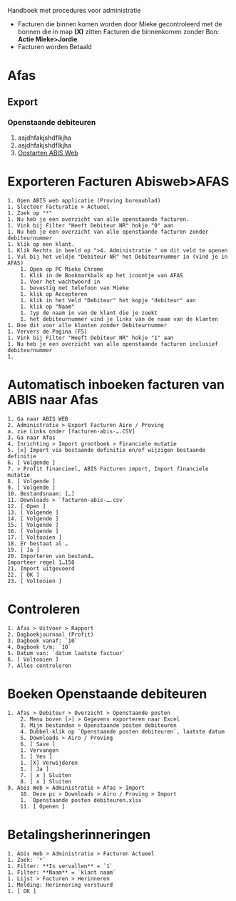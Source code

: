 Handboek met procedures voor administratie

- Facturen die binnen komen worden door Mieke gecontroleerd met de bonnen die in map **(X)** zitten
  Facturen die binnenkomen zonder Bon: **Actie Mieke>Jordie**
- Facturen worden Betaald


# Afas

## Export

### Openstaande debiteuren

1. asjdhfakjshdflkjha
1. asjdhfakjshdflkjha
1. [Opstarten ABIS Web](Handboek-Order-afhandeling#Opstarten-ABIS-Web)

# Exporteren Facturen Abisweb>AFAS

    1. Open ABIS web applicatie (Proving bureaublad)
    1. Slecteer Facturatie > Actueel
    1. Zoek op "*"
    1. Nu heb je een overzicht van alle openstaande facturen.
    1. Vink bij Filter "Heeft Debiteur NR" hokje "0" aan
    1. Nu heb je een overzicht van alle openstaande facturen zonder debiteurnummer
    1. klik op een klant.
    1. Klik Rechts in beeld op ">4. Administratie " om dit veld te openen
    1. Vul bij het veldje "Debiteur NR" het Debiteurnummer in (vind je in AFAS)
        1. Open op PC Mieke Chrome
        1. Klik in de Bookmarkbalk op het icoontje van AFAS
        1. Voer het wachtwoord in
        1. bevestig met telefoon van Mieke
        1. klik op Accepteren
        1. klik in het Veld "Debiteur" het kopje "debiteur" aan
        1. klik op "Naam"
        1. typ de naam in van de klant die je zoekt
        1. het debiteurnummer vind je links van de naam van de klanten
    1. Doe dit voor alle klanten zonder Debiteurnummer
    1. Ververs de Pagina (F5)
    1. Vink bij Filter "Heeft Debiteur NR" hokje "1" aan
    1. Nu heb je een overzicht van alle openstaande facturen inclusief debiteurnummer
    1.



# Automatisch inboeken facturen van ABIS naar Afas

    1. Ga naar ABIS WEB
    2. Administratie > Export Facturen Airo / Proving
    a. zie Links onder [facturen-abis-….CSV]
    3. Ga naar Afas
    4. Inrichting > Import grootboek > Financiele mutatie
    5. [x] Import via bestaande definitie en/of wijzigen bestaande definitie
    6. [ Volgende ]
    7. > Profit financieel, ABIS Facturen import, Import financiele mutatie
    8. [ Volgende ]
    9. [ Volgende ]
    10. Bestandsnaam: […]
    11. Downloads > `facturen-abis-….csv`
    12. [ Open ]
    13. [ Volgende ]
    14. [ Volgende ]
    15. [ Volgende ]
    16. [ Volgende ]
    17. [ Voltooien ]
    18. Er bestaat al …
    19. [ Ja ]
    20. Importeren van bestand…
    Importeer regel 1…150
    21. Import uitgevoerd
    22. [ OK ]
    23. [ Voltooien ]

# Controleren
    1. Afas > Uitvoer > Rapport
    2. Dagboekjournaal (Profit)
    3. Dagboek vanaf: `10`
    4. Dagboek t/m: `10`
    5. Datum van: `datum laatste factuur`
    6. [ Voltooien ]
    7. Alles controleren


# Boeken Openstaande debiteuren
    1. Afas > Debiteur > Overzicht > Openstaande posten
        2. Menu boven [>] > Gegevens exporteren naar Excel
        3. Mijn bestanden > Openstaande posten debiteuren
        4. Dubbel-klik op `Openstaande posten debiteuren`, laatste datum
        5. Downloads > Airo / Proving
        6. [ Save ]
        1. Vervangen
        1. [ Yes ]
        1. [X] Verwijderen
        1. [ Ja ]
        7. [ x ] Sluiten
        8. [ x ] Sluiten
    9. Abis Web > Administratie > Afas > Import
        10. Deze pc > Downloads > Airo / Proving > Import
        1. `Openstaande posten debiteuren.xlsx`
        11. [ Openen ]


# Betalingsherinneringen

    1. Abis Web > Administratie > Facturen Actueel
    1. Zoek: `*`
    1. Filter: **Is vervallen** = `1`
    1. Filter: **Naam** = `klant naam`
    1. Lijst > Facturen > Herinneren
    1. Melding: Herinnering verstuurd
    1. [ OK ]
